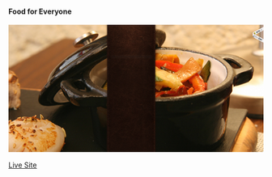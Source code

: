 #### Food for Everyone
<img src="./src/Components/image/porte-sainte-claire-3.png" >

<a href="https://floral-s.web.app/" alt="">Live Site</a>



